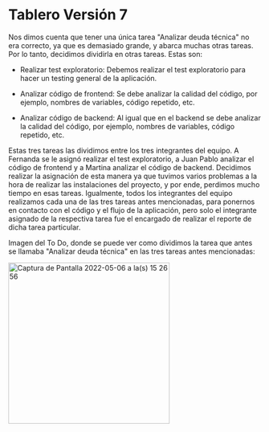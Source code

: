 # Tablero Versión 7

Nos dimos cuenta que tener una única tarea "Analizar deuda técnica" no era correcto, ya que es demasiado grande, y abarca muchas otras tareas. Por lo tanto,
decidimos dividirla en otras tareas. Estas son:

- Realizar test exploratorio: Debemos realizar el test exploratorio para hacer un testing general de la aplicación. 

- Analizar código de frontend: Se debe analizar la calidad del código, por ejemplo, nombres de variables, código repetido, etc.

- Analizar código de backend: Al igual que en el backend se debe analizar la calidad del código, por ejemplo, nombres de variables, código repetido, etc.

Estas tres tareas las dividimos entre los tres integrantes del equipo. A Fernanda se le asignó realizar el test exploratorio, a Juan Pablo analizar el código
de frontend y a Martina analizar el código de backend.
Decidimos realizar la asignación de esta manera ya que tuvimos varios problemas a la hora de realizar las instalaciones del proyecto, y por ende, perdimos mucho
tiempo en esas tareas. Igualmente, todos los integrantes del equipo realizamos cada una de las tres tareas antes mencionadas, para ponernos en contacto con
el código y el flujo de la aplicación, pero solo el integrante asignado de la respectiva tarea fue el encargado de realizar el reporte de dicha tarea particular.

Imagen del To Do, donde se puede ver como dividimos la tarea que antes se llamaba "Analizar deuda técnica" en las tres tareas antes mencionadas:

<img width="321" alt="Captura de Pantalla 2022-05-06 a la(s) 15 26 56" src="https://user-images.githubusercontent.com/56087826/167201931-578095ef-7b3a-4901-9baf-ac506bde5b9e.png">
